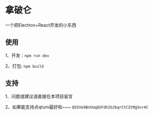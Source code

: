 # 拿破仑

一个把Electron+React开发的小东西

## 使用

1、开发：`npm run dev`

2、打包: `npm build`

## 支持

1、问题或建议请直接在本项目留言

2、如果能支持点qtum最好啦~~~ `QS5Ve9BnhUqQSFdh2GJbqrCtCZtMgSnr4C`

